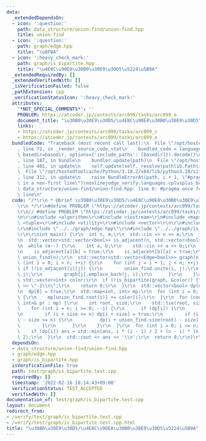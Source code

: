 ```yaml
---
data:
  _extendedDependsOn:
  - icon: ':question:'
    path: data_structure/union-find/union-find.hpp
    title: union-find
  - icon: ':question:'
    path: graph/edge.hpp
    title: "\u8FBA"
  - icon: ':heavy_check_mark:'
    path: graph/is_bipartite.hpp
    title: "\u4E8C\u90E8\u30B0\u30E9\u30D5\u5224\u5B9A"
  _extendedRequiredBy: []
  _extendedVerifiedWith: []
  _isVerificationFailed: false
  _pathExtension: cpp
  _verificationStatusIcon: ':heavy_check_mark:'
  attributes:
    '*NOT_SPECIAL_COMMENTS*': ''
    PROBLEM: https://atcoder.jp/contests/arc099/tasks/arc099_e
    document_title: "\u30B0\u30E9\u30D5/\u4E8C\u90E8\u30B0\u30E9\u30D5\u5224\u5B9A"
    links:
    - https://atcoder.jp/contests/arc099/tasks/arc099_c
    - https://atcoder.jp/contests/arc099/tasks/arc099_e
  bundledCode: "Traceback (most recent call last):\n  File \"/opt/hostedtoolcache/Python/3.10.2/x64/lib/python3.10/site-packages/onlinejudge_verify/documentation/build.py\"\
    , line 71, in _render_source_code_stat\n    bundled_code = language.bundle(stat.path,\
    \ basedir=basedir, options={'include_paths': [basedir]}).decode()\n  File \"/opt/hostedtoolcache/Python/3.10.2/x64/lib/python3.10/site-packages/onlinejudge_verify/languages/cplusplus.py\"\
    , line 187, in bundle\n    bundler.update(path)\n  File \"/opt/hostedtoolcache/Python/3.10.2/x64/lib/python3.10/site-packages/onlinejudge_verify/languages/cplusplus_bundle.py\"\
    , line 401, in update\n    self.update(self._resolve(pathlib.Path(included), included_from=path))\n\
    \  File \"/opt/hostedtoolcache/Python/3.10.2/x64/lib/python3.10/site-packages/onlinejudge_verify/languages/cplusplus_bundle.py\"\
    , line 312, in update\n    raise BundleErrorAt(path, i + 1, \"#pragma once found\
    \ in a non-first line\")\nonlinejudge_verify.languages.cplusplus_bundle.BundleErrorAt:\
    \ data_structure/union-find/union-find.hpp: line 6: #pragma once found in a non-first\
    \ line\n"
  code: "/*\r\n * @brief \u30B0\u30E9\u30D5/\u4E8C\u90E8\u30B0\u30E9\u30D5\u5224\u5B9A\
    \r\n */\r\n#define PROBLEM \"https://atcoder.jp/contests/arc099/tasks/arc099_e\"\
    \r\n// #define PROBLEM \"https://atcoder.jp/contests/arc099/tasks/arc099_c\"\r\
    \n\r\n#include <algorithm>\r\n#include <iostream>\r\n#include <map>\r\n#include\
    \ <tuple>\r\n#include <utility>\r\n#include <vector>\r\n\r\n#include \"../../data_structure/union-find/union-find.hpp\"\
    \r\n#include \"../../graph/edge.hpp\"\r\n#include \"../../graph/is_bipartite.hpp\"\
    \r\n\r\nint main() {\r\n  int n, m;\r\n  std::cin >> n >> m;\r\n  int ans = m;\r\
    \n  std::vector<std::vector<bool>> is_adjacent(n, std::vector<bool>(n, false));\r\
    \n  while (m--) {\r\n    int a, b;\r\n    std::cin >> a >> b;\r\n    --a; --b;\r\
    \n    is_adjacent[a][b] = true;\r\n    is_adjacent[b][a] = true;\r\n  }\r\n  UnionFind\
    \ union_find(n);\r\n  std::vector<std::vector<Edge<bool>>> graph(n);\r\n  for\
    \ (int i = 0; i < n; ++i) {\r\n    for (int j = i + 1; j < n; ++j) {\r\n     \
    \ if (!is_adjacent[i][j]) {\r\n        union_find.unite(i, j);\r\n        graph[i].emplace_back(i,\
    \ j);\r\n        graph[j].emplace_back(j, i);\r\n      }\r\n    }\r\n  }\r\n \
    \ std::vector<int> color;\r\n  if (!is_bipartite(graph, &color)) {\r\n    std::cout\
    \ << \"-1\\n\";\r\n    return 0;\r\n  }\r\n  std::vector<bool> dp(n + 1, false);\r\
    \n  dp[0] = true;\r\n  std::map<int, int> mp;\r\n  for (int i = 0; i < n; ++i)\
    \ {\r\n    mp[union_find.root(i)] += color[i];\r\n  }\r\n  for (const std::pair<int,\
    \ int>& pr : mp) {\r\n    int root, size;\r\n    std::tie(root, size) = pr;\r\n\
    \    for (int i = n; i >= 0; --i) {\r\n      if (dp[i]) {\r\n        dp[i] = false;\r\
    \n        if (i + size <= n) dp[i + size] = true;\r\n        if (i + union_find.size(root)\
    \ - size <= n) {\r\n          dp[i + union_find.size(root) - size] = true;\r\n\
    \        }\r\n      }\r\n    }\r\n  }\r\n  for (int i = 0; i <= n; ++i) {\r\n\
    \    if (dp[i]) ans = std::min(ans, i * (i - 1) / 2 + (n - i) * (n - i - 1) /\
    \ 2);\r\n  }\r\n  std::cout << ans << '\\n';\r\n  return 0;\r\n}\r\n"
  dependsOn:
  - data_structure/union-find/union-find.hpp
  - graph/edge.hpp
  - graph/is_bipartite.hpp
  isVerificationFile: true
  path: test/graph/is_bipartite.test.cpp
  requiredBy: []
  timestamp: '2022-02-16 18:14:43+09:00'
  verificationStatus: TEST_ACCEPTED
  verifiedWith: []
documentation_of: test/graph/is_bipartite.test.cpp
layout: document
redirect_from:
- /verify/test/graph/is_bipartite.test.cpp
- /verify/test/graph/is_bipartite.test.cpp.html
title: "\u30B0\u30E9\u30D5/\u4E8C\u90E8\u30B0\u30E9\u30D5\u5224\u5B9A"
---
```

